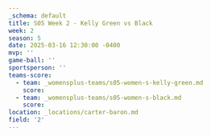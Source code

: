 ```yaml
---
_schema: default
title: S05 Week 2 - Kelly Green vs Black
week: 2
season: 5
date: 2025-03-16 12:30:00 -0400
mvp: ''
game-ball: ''
sportsperson: ''
teams-score:
  - team: _womensplus-teams/s05-women-s-kelly-green.md
    score:
  - team: _womensplus-teams/s05-women-s-black.md
    score:
location: _locations/carter-baron.md
field: '2'
---
```

